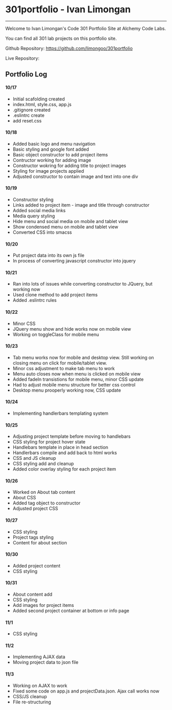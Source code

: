 # 301portfolio - Ivan Limongan
---


Welcome to Ivan Limongan's Code 301 Portfolio Site at Alchemy Code Labs.

You can find all 301 lab projects on this portfolio site.

Github Repository: https://github.com/limongoo/301portfolio

Live Repository: 




## Portfolio Log

#### 10/17
- Initial scafolding created
- index.html, style.css, app.js
- .gitignore created
- .eslintrc create
- add reset.css

#### 10/18
- Added basic logo and menu navigation
- Basic styling and google font added
- Basic object constructor to add project items
- Contructor working for adding image
- Constructor wokring for adding title to project images
- Styling for image projects applied
- Adjusted constructor to contain image and text into one div

#### 10/19
- Constructor styling
- Links added to project item - image and title through constructor
- Added social media links
- Media query styling
- Hide menu and social media on mobile and tablet view
- Show condensed menu on mobile and tablet view
- Converted CSS into smacss

#### 10/20
- Put project data into its own js file
- In process of converting javascript constructor into jquery

#### 10/21
- Ran into lots of issues while converting constructor to JQuery, but working now
- Used clone method to add project items
- Added .eslintrc rules

#### 10/22
- Minor CSS
- JQuery menu show and hide works now on mobile view
- Working on toggleClass for mobile menu 

#### 10/23
- Tab menu works now for mobile and desktop view. Still working on closing menu on click for mobile/tablet view.
- Minor css adjustment to make tab menu to work
- Menu auto closes now when menu is clicked on mobile view
- Added fadeIn transistions for mobile menu, minor CSS update
- Had to adjust mobile menu structure for better css control
- Desktop menu prooperly working now, CSS update

#### 10/24
- Implementing handlerbars templating system

#### 10/25
- Adjusting project template before moving to handlebars
- CSS styling for project hover state
- Handlebars template in place in head section
- Handlerbars compile and add back to html works
- CSS and JS cleanup
- CSS styling add and cleanup
- Added color overlay styling for each project item

#### 10/26
- Worked on About tab content
- About CSS
- Added tag object to constructor
- Adjusted project CSS

#### 10/27
- CSS styling
- Project tags styling
- Content for about section

#### 10/30
- Added project content
- CSS styling

#### 10/31
- About content add
- CSS styling
- Add images for project items
- Added second project container at bottom or info page

#### 11/1
- CSS styling

#### 11/2
- Implementing AJAX data
- Moving project data to json file

#### 11/3
- Working on AJAX to work
- Fixed some code on app.js and projectData.json. Ajax call works now
- CSS/JS cleanup
- File re-structuring